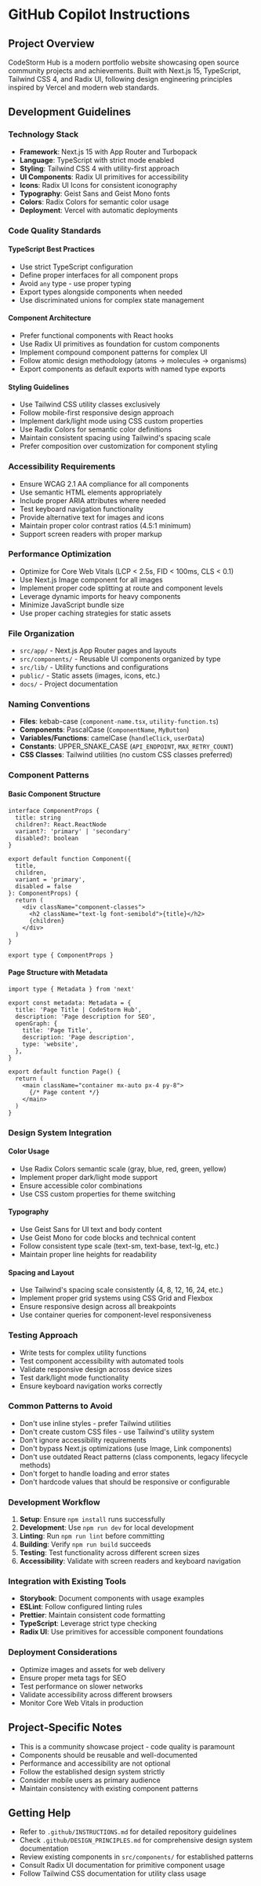 # GitHub Copilot Instructions

## Project Overview
CodeStorm Hub is a modern portfolio website showcasing open source community projects and achievements. Built with Next.js 15, TypeScript, Tailwind CSS 4, and Radix UI, following design engineering principles inspired by Vercel and modern web standards.

## Development Guidelines

### Technology Stack
- **Framework**: Next.js 15 with App Router and Turbopack
- **Language**: TypeScript with strict mode enabled
- **Styling**: Tailwind CSS 4 with utility-first approach
- **UI Components**: Radix UI primitives for accessibility
- **Icons**: Radix UI Icons for consistent iconography
- **Typography**: Geist Sans and Geist Mono fonts
- **Colors**: Radix Colors for semantic color usage
- **Deployment**: Vercel with automatic deployments

### Code Quality Standards

#### TypeScript Best Practices
- Use strict TypeScript configuration
- Define proper interfaces for all component props
- Avoid `any` type - use proper typing
- Export types alongside components when needed
- Use discriminated unions for complex state management

#### Component Architecture
- Prefer functional components with React hooks
- Use Radix UI primitives as foundation for custom components
- Implement compound component patterns for complex UI
- Follow atomic design methodology (atoms → molecules → organisms)
- Export components as default exports with named type exports

#### Styling Guidelines
- Use Tailwind CSS utility classes exclusively
- Follow mobile-first responsive design approach
- Implement dark/light mode using CSS custom properties
- Use Radix Colors for semantic color definitions
- Maintain consistent spacing using Tailwind's spacing scale
- Prefer composition over customization for component styling

### Accessibility Requirements
- Ensure WCAG 2.1 AA compliance for all components
- Use semantic HTML elements appropriately
- Include proper ARIA attributes where needed
- Test keyboard navigation functionality
- Provide alternative text for images and icons
- Maintain proper color contrast ratios (4.5:1 minimum)
- Support screen readers with proper markup

### Performance Optimization
- Optimize for Core Web Vitals (LCP < 2.5s, FID < 100ms, CLS < 0.1)
- Use Next.js Image component for all images
- Implement proper code splitting at route and component levels
- Leverage dynamic imports for heavy components
- Minimize JavaScript bundle size
- Use proper caching strategies for static assets

### File Organization
- `src/app/` - Next.js App Router pages and layouts
- `src/components/` - Reusable UI components organized by type
- `src/lib/` - Utility functions and configurations
- `public/` - Static assets (images, icons, etc.)
- `docs/` - Project documentation

### Naming Conventions
- **Files**: kebab-case (`component-name.tsx`, `utility-function.ts`)
- **Components**: PascalCase (`ComponentName`, `MyButton`)
- **Variables/Functions**: camelCase (`handleClick`, `userData`)
- **Constants**: UPPER_SNAKE_CASE (`API_ENDPOINT`, `MAX_RETRY_COUNT`)
- **CSS Classes**: Tailwind utilities (no custom CSS classes preferred)

### Component Patterns

#### Basic Component Structure
```tsx
interface ComponentProps {
  title: string
  children?: React.ReactNode
  variant?: 'primary' | 'secondary'
  disabled?: boolean
}

export default function Component({ 
  title, 
  children, 
  variant = 'primary',
  disabled = false 
}: ComponentProps) {
  return (
    <div className="component-classes">
      <h2 className="text-lg font-semibold">{title}</h2>
      {children}
    </div>
  )
}

export type { ComponentProps }
```

#### Page Structure with Metadata
```tsx
import type { Metadata } from 'next'

export const metadata: Metadata = {
  title: 'Page Title | CodeStorm Hub',
  description: 'Page description for SEO',
  openGraph: {
    title: 'Page Title',
    description: 'Page description',
    type: 'website',
  },
}

export default function Page() {
  return (
    <main className="container mx-auto px-4 py-8">
      {/* Page content */}
    </main>
  )
}
```

### Design System Integration

#### Color Usage
- Use Radix Colors semantic scale (gray, blue, red, green, yellow)
- Implement proper dark/light mode support
- Ensure accessible color combinations
- Use CSS custom properties for theme switching

#### Typography
- Use Geist Sans for UI text and body content
- Use Geist Mono for code blocks and technical content
- Follow consistent type scale (text-sm, text-base, text-lg, etc.)
- Maintain proper line heights for readability

#### Spacing and Layout
- Use Tailwind's spacing scale consistently (4, 8, 12, 16, 24, etc.)
- Implement proper grid systems using CSS Grid and Flexbox
- Ensure responsive design across all breakpoints
- Use container queries for component-level responsiveness

### Testing Approach
- Write tests for complex utility functions
- Test component accessibility with automated tools
- Validate responsive design across device sizes
- Test dark/light mode functionality
- Ensure keyboard navigation works correctly

### Common Patterns to Avoid
- Don't use inline styles - prefer Tailwind utilities
- Don't create custom CSS files - use Tailwind's utility system
- Don't ignore accessibility requirements
- Don't bypass Next.js optimizations (use Image, Link components)
- Don't use outdated React patterns (class components, legacy lifecycle methods)
- Don't forget to handle loading and error states
- Don't hardcode values that should be responsive or configurable

### Development Workflow
1. **Setup**: Ensure `npm install` runs successfully
2. **Development**: Use `npm run dev` for local development
3. **Linting**: Run `npm run lint` before committing
4. **Building**: Verify `npm run build` succeeds
5. **Testing**: Test functionality across different screen sizes
6. **Accessibility**: Validate with screen readers and keyboard navigation

### Integration with Existing Tools
- **Storybook**: Document components with usage examples
- **ESLint**: Follow configured linting rules
- **Prettier**: Maintain consistent code formatting
- **TypeScript**: Leverage strict type checking
- **Radix UI**: Use primitives for accessible component foundations

### Deployment Considerations
- Optimize images and assets for web delivery
- Ensure proper meta tags for SEO
- Test performance on slower networks
- Validate accessibility across different browsers
- Monitor Core Web Vitals in production

## Project-Specific Notes
- This is a community showcase project - code quality is paramount
- Components should be reusable and well-documented
- Performance and accessibility are not optional
- Follow the established design system strictly
- Consider mobile users as primary audience
- Maintain consistency with existing component patterns

## Getting Help
- Refer to `.github/INSTRUCTIONS.md` for detailed repository guidelines
- Check `.github/DESIGN_PRINCIPLES.md` for comprehensive design system documentation
- Review existing components in `src/components/` for established patterns
- Consult Radix UI documentation for primitive component usage
- Follow Tailwind CSS documentation for utility class usage